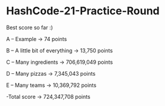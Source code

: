 # HashCode-21-Practice-Round
Best score so far :) 

A – Example -> 74 points

B – A little bit of everything -> 13,750 points

C – Many ingredients -> 706,619,049 points

D – Many pizzas -> 7,345,043 points

E – Many teams -> 10,369,792 points

-Total score -> 724,347,708 points
